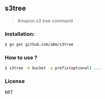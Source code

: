 s3tree
---
> Amazon s3 tree command

### Installation:
```sh
$ go get github.com/a8m/s3tree
```

### How to use ?
```sh
$ s3tree -b bucket -p prefix(optional) ...
```

### License
MIT
